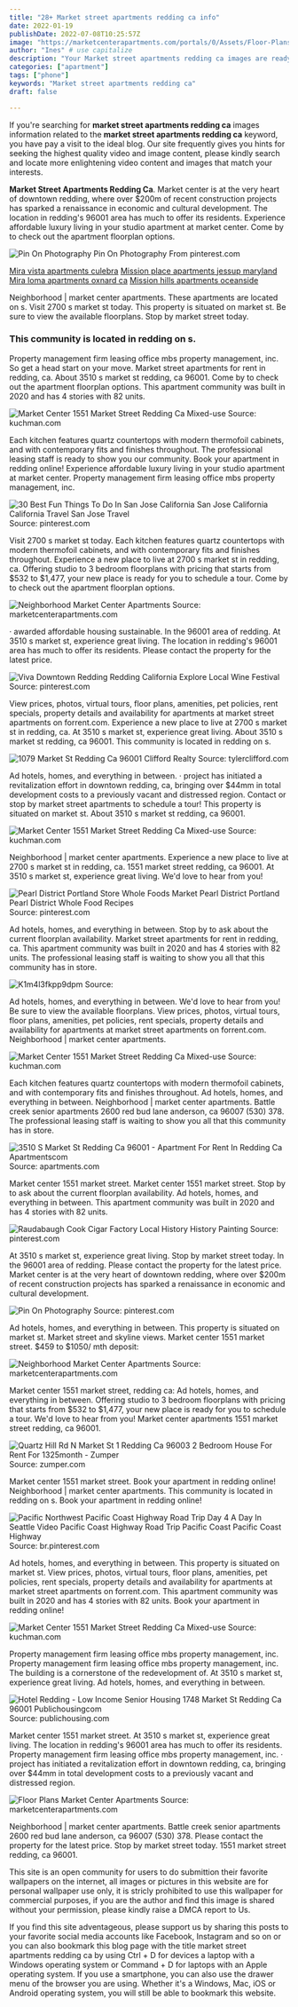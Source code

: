 ```yaml
---
title: "28+ Market street apartments redding ca info"
date: 2022-01-19
publishDate: 2022-07-08T10:25:57Z
image: "https://marketcenterapartments.com/portals/0/Assets/Floor-Plans/market-center-floorplan-studio.jpg"
author: "Ines" # use capitalize
description: "Your Market street apartments redding ca images are ready in this website. Market street apartments redding ca are a topic that is being searched for and liked by netizens now. You can Download the Market street apartments redding ca files here. Find and Download all royalty-free vectors."
categories: ["apartment"]
tags: ["phone"]
keywords: "Market street apartments redding ca"
draft: false

---
```


If you're searching for **market street apartments redding ca** images information related to the **market street apartments redding ca** keyword, you have pay a visit to the ideal  blog.  Our site frequently  gives you  hints  for seeking  the highest  quality video and image  content, please kindly search and locate more enlightening video content and images  that match your interests.

**Market Street Apartments Redding Ca**. Market center is at the very heart of downtown redding, where over $200m of recent construction projects has sparked a renaissance in economic and cultural development. The location in redding&#039;s 96001 area has much to offer its residents. Experience affordable luxury living in your studio apartment at market center. Come by to check out the apartment floorplan options.

![Pin On Photography](https://i.pinimg.com/originals/97/ed/8c/97ed8c28a5a5ebd6b407bc0af52e966f.jpg "Pin On Photography")
Pin On Photography From pinterest.com

[Mira vista apartments culebra](/mira-vista-apartments-culebra/)
[Mission place apartments jessup maryland](/mission-place-apartments-jessup-maryland/)
[Mira loma apartments oxnard ca](/mira-loma-apartments-oxnard-ca/)
[Mission hills apartments oceanside](/mission-hills-apartments-oceanside/)

Neighborhood | market center apartments. These apartments are located on s. Visit 2700 s market st today. This property is situated on market st. Be sure to view the available floorplans. Stop by market street today.

### This community is located in redding on s.

Property management firm leasing office mbs property management, inc. So get a head start on your move. Market street apartments for rent in redding, ca. About 3510 s market st redding, ca 96001. Come by to check out the apartment floorplan options. This apartment community was built in 2020 and has 4 stories with 82 units.


![Market Center 1551 Market Street Redding Ca Mixed-use](https://kuchman.com/wp-content/uploads/2017/08/1551-market-4.jpg "Market Center 1551 Market Street Redding Ca Mixed-use")
Source: kuchman.com

Each kitchen features quartz countertops with modern thermofoil cabinets, and with contemporary fits and finishes throughout. The professional leasing staff is ready to show you our community. Book your apartment in redding online! Experience affordable luxury living in your studio apartment at market center. Property management firm leasing office mbs property management, inc.

![30 Best Fun Things To Do In San Jose California San Jose California California Travel San Jose Travel](https://i.pinimg.com/originals/70/cd/1b/70cd1b417beb678ae8d6aeb06a8d9c50.png "30 Best Fun Things To Do In San Jose California San Jose California California Travel San Jose Travel")
Source: pinterest.com

Visit 2700 s market st today. Each kitchen features quartz countertops with modern thermofoil cabinets, and with contemporary fits and finishes throughout. Experience a new place to live at 2700 s market st in redding, ca. Offering studio to 3 bedroom floorplans with pricing that starts from $532 to $1,477, your new place is ready for you to schedule a tour. Come by to check out the apartment floorplan options.

![Neighborhood Market Center Apartments](https://marketcenterapartments.com/portals/0/Assets/Images/market-center-neigborhood-01.jpg "Neighborhood Market Center Apartments")
Source: marketcenterapartments.com

· awarded affordable housing sustainable. In the 96001 area of redding. At 3510 s market st, experience great living. The location in redding&#039;s 96001 area has much to offer its residents. Please contact the property for the latest price.

![Viva Downtown Redding Redding California Explore Local Wine Festival](https://i.pinimg.com/originals/9f/00/ea/9f00ea06d7fbbeb1a6de155af4d4bb30.jpg "Viva Downtown Redding Redding California Explore Local Wine Festival")
Source: pinterest.com

View prices, photos, virtual tours, floor plans, amenities, pet policies, rent specials, property details and availability for apartments at market street apartments on forrent.com. Experience a new place to live at 2700 s market st in redding, ca. At 3510 s market st, experience great living. About 3510 s market st redding, ca 96001. This community is located in redding on s.

![1079 Market St Redding Ca 96001 Clifford Realty](https://images.squarespace-cdn.com/content/v1/5f987c4dd15eff7e915780c4/1636644651915-71DYKMW7FWRO2CE5TL5C/D1929F4B-B130-4172-8378-4A5E6C841EB4_1_105_c.JPEG "1079 Market St Redding Ca 96001 Clifford Realty")
Source: tylerclifford.com

Ad hotels, homes, and everything in between. · project has initiated a revitalization effort in downtown redding, ca, bringing over $44mm in total development costs to a previously vacant and distressed region. Contact or stop by market street apartments to schedule a tour! This property is situated on market st. About 3510 s market st redding, ca 96001.

![Market Center 1551 Market Street Redding Ca Mixed-use](https://kuchman.com/wp-content/uploads/2017/08/1551-market-1.jpg "Market Center 1551 Market Street Redding Ca Mixed-use")
Source: kuchman.com

Neighborhood | market center apartments. Experience a new place to live at 2700 s market st in redding, ca. 1551 market street redding, ca 96001. At 3510 s market st, experience great living. We&#039;d love to hear from you!

![Pearl District Portland Store Whole Foods Market Pearl District Portland Pearl District Whole Food Recipes](https://i.pinimg.com/originals/e3/a2/e4/e3a2e496eb68c4b60cf9df7a9bdbc798.jpg "Pearl District Portland Store Whole Foods Market Pearl District Portland Pearl District Whole Food Recipes")
Source: pinterest.com

Ad hotels, homes, and everything in between. Stop by to ask about the current floorplan availability. Market street apartments for rent in redding, ca. This apartment community was built in 2020 and has 4 stories with 82 units. The professional leasing staff is waiting to show you all that this community has in store.

![K1m4l3fkpp9dpm](https://i.pinimg.com/originals/11/aa/e9/11aae9f545b1cbf1f92c845a13c55f0c.png "K1m4l3fkpp9dpm")
Source: 

Ad hotels, homes, and everything in between. We&#039;d love to hear from you! Be sure to view the available floorplans. View prices, photos, virtual tours, floor plans, amenities, pet policies, rent specials, property details and availability for apartments at market street apartments on forrent.com. Neighborhood | market center apartments.

![Market Center 1551 Market Street Redding Ca Mixed-use](https://kuchman.com/wp-content/uploads/2017/08/1551-market-3.jpg "Market Center 1551 Market Street Redding Ca Mixed-use")
Source: kuchman.com

Each kitchen features quartz countertops with modern thermofoil cabinets, and with contemporary fits and finishes throughout. Ad hotels, homes, and everything in between. Neighborhood | market center apartments. Battle creek senior apartments 2600 red bud lane anderson, ca 96007 (530) 378. The professional leasing staff is waiting to show you all that this community has in store.

![3510 S Market St Redding Ca 96001 - Apartment For Rent In Redding Ca Apartmentscom](https://images1.apartments.com/i2/YpkXwXbMsosLHE7DgefYBMtRVf7_NMEJGvU_11MfSFU/111/3510-s-market-st-redding-ca-primary-photo.jpg "3510 S Market St Redding Ca 96001 - Apartment For Rent In Redding Ca Apartmentscom")
Source: apartments.com

Market center 1551 market street. Market center 1551 market street. Stop by to ask about the current floorplan availability. Ad hotels, homes, and everything in between. This apartment community was built in 2020 and has 4 stories with 82 units.

![Raudabaugh Cook Cigar Factory Local History History Painting](https://i.pinimg.com/originals/b7/f3/94/b7f3941f749f82d869a61fce6efe23c5.jpg "Raudabaugh Cook Cigar Factory Local History History Painting")
Source: pinterest.com

At 3510 s market st, experience great living. Stop by market street today. In the 96001 area of redding. Please contact the property for the latest price. Market center is at the very heart of downtown redding, where over $200m of recent construction projects has sparked a renaissance in economic and cultural development.

![Pin On Photography](https://i.pinimg.com/originals/97/ed/8c/97ed8c28a5a5ebd6b407bc0af52e966f.jpg "Pin On Photography")
Source: pinterest.com

Ad hotels, homes, and everything in between. This property is situated on market st. Market street and skyline views. Market center 1551 market street. $459 to $1050/ mth deposit:

![Neighborhood Market Center Apartments](https://marketcenterapartments.com/portals/0/Assets/Images/market-center-neigborhood-04.jpg "Neighborhood Market Center Apartments")
Source: marketcenterapartments.com

Market center 1551 market street, redding ca: Ad hotels, homes, and everything in between. Offering studio to 3 bedroom floorplans with pricing that starts from $532 to $1,477, your new place is ready for you to schedule a tour. We&#039;d love to hear from you! Market center apartments 1551 market street redding, ca 96001.

![Quartz Hill Rd N Market St 1 Redding Ca 96003 2 Bedroom House For Rent For 1325month - Zumper](https://img.zumpercdn.com/327869643/1280x960?auto=format "Quartz Hill Rd N Market St 1 Redding Ca 96003 2 Bedroom House For Rent For 1325month - Zumper")
Source: zumper.com

Market center 1551 market street. Book your apartment in redding online! Neighborhood | market center apartments. This community is located in redding on s. Book your apartment in redding online!

![Pacific Northwest Pacific Coast Highway Road Trip Day 4 A Day In Seattle Video Pacific Coast Highway Road Trip Pacific Coast Pacific Coast Highway](https://i.pinimg.com/originals/6d/f8/f3/6df8f3aa3ba7e8210e971e895d51051f.jpg "Pacific Northwest Pacific Coast Highway Road Trip Day 4 A Day In Seattle Video Pacific Coast Highway Road Trip Pacific Coast Pacific Coast Highway")
Source: br.pinterest.com

Ad hotels, homes, and everything in between. This property is situated on market st. View prices, photos, virtual tours, floor plans, amenities, pet policies, rent specials, property details and availability for apartments at market street apartments on forrent.com. This apartment community was built in 2020 and has 4 stories with 82 units. Book your apartment in redding online!

![Market Center 1551 Market Street Redding Ca Mixed-use](https://kuchman.com/wp-content/uploads/2017/08/1551-market-2.jpg "Market Center 1551 Market Street Redding Ca Mixed-use")
Source: kuchman.com

Property management firm leasing office mbs property management, inc. Property management firm leasing office mbs property management, inc. The building is a cornerstone of the redevelopment of. At 3510 s market st, experience great living. Ad hotels, homes, and everything in between.

![Hotel Redding - Low Income Senior Housing 1748 Market St Redding Ca 96001 Publichousingcom](https://www.publichousing.com/gallery/214353_ca_hotel-redding-low-income-senior-housing_wzf.png "Hotel Redding - Low Income Senior Housing 1748 Market St Redding Ca 96001 Publichousingcom")
Source: publichousing.com

Market center 1551 market street. At 3510 s market st, experience great living. The location in redding&#039;s 96001 area has much to offer its residents. Property management firm leasing office mbs property management, inc. · project has initiated a revitalization effort in downtown redding, ca, bringing over $44mm in total development costs to a previously vacant and distressed region.

![Floor Plans Market Center Apartments](https://marketcenterapartments.com/portals/0/Assets/Floor-Plans/market-center-floorplan-studio.jpg "Floor Plans Market Center Apartments")
Source: marketcenterapartments.com

Neighborhood | market center apartments. Battle creek senior apartments 2600 red bud lane anderson, ca 96007 (530) 378. Please contact the property for the latest price. Stop by market street today. 1551 market street redding, ca 96001.

This site is an open community for users to do submittion their favorite wallpapers on the internet, all images or pictures in this website are for personal wallpaper use only, it is stricly prohibited to use this wallpaper for commercial purposes, if you are the author and find this image is shared without your permission, please kindly raise a DMCA report to Us.

If you find this site adventageous, please support us by sharing this posts to your favorite social media accounts like Facebook, Instagram and so on or you can also bookmark this blog page with the title market street apartments redding ca by using Ctrl + D for devices a laptop with a Windows operating system or Command + D for laptops with an Apple operating system. If you use a smartphone, you can also use the drawer menu of the browser you are using. Whether it's a Windows, Mac, iOS or Android operating system, you will still be able to bookmark this website.
